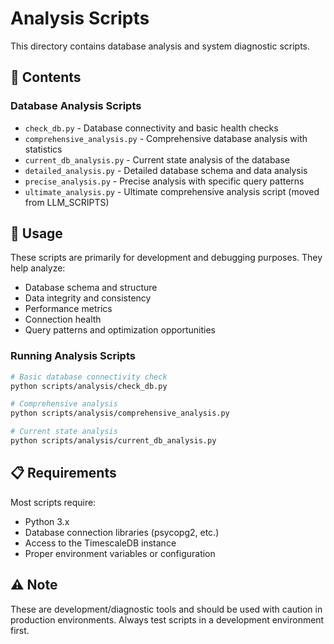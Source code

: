 # Analysis Scripts

This directory contains database analysis and system diagnostic scripts.

## 📁 Contents

### Database Analysis Scripts
- `check_db.py` - Database connectivity and basic health checks
- `comprehensive_analysis.py` - Comprehensive database analysis with statistics
- `current_db_analysis.py` - Current state analysis of the database
- `detailed_analysis.py` - Detailed database schema and data analysis
- `precise_analysis.py` - Precise analysis with specific query patterns
- `ultimate_analysis.py` - Ultimate comprehensive analysis script (moved from LLM_SCRIPTS)

## 🚀 Usage

These scripts are primarily for development and debugging purposes. They help analyze:

- Database schema and structure
- Data integrity and consistency
- Performance metrics
- Connection health
- Query patterns and optimization opportunities

### Running Analysis Scripts

```bash
# Basic database connectivity check
python scripts/analysis/check_db.py

# Comprehensive analysis
python scripts/analysis/comprehensive_analysis.py

# Current state analysis
python scripts/analysis/current_db_analysis.py
```

## 📋 Requirements

Most scripts require:
- Python 3.x
- Database connection libraries (psycopg2, etc.)
- Access to the TimescaleDB instance
- Proper environment variables or configuration

## ⚠️ Note

These are development/diagnostic tools and should be used with caution in production environments. Always test scripts in a development environment first.
